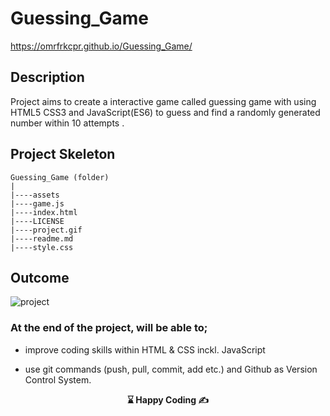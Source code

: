 # Guessing_Game

https://omrfrkcpr.github.io/Guessing_Game/

## Description

Project aims to create a interactive game called guessing game with using HTML5 CSS3 and JavaScript(ES6) to guess and find a randomly generated number within 10 attempts .

## Project Skeleton

```
Guessing_Game (folder)
|
|----assets
|----game.js
|----index.html
|----LICENSE
|----project.gif
|----readme.md
|----style.css
```

## Outcome

![project](https://github.com/omrfrkcpr/Guessing_Game/assets/77440899/d26ec253-232a-4277-b79e-27f8bab93a4c)

### At the end of the project, will be able to;

- improve coding skills within HTML & CSS inckl. JavaScript

- use git commands (push, pull, commit, add etc.) and Github as Version Control System.

<p align="center"> <strong>⌛ Happy Coding  ✍ </strong> </p>
